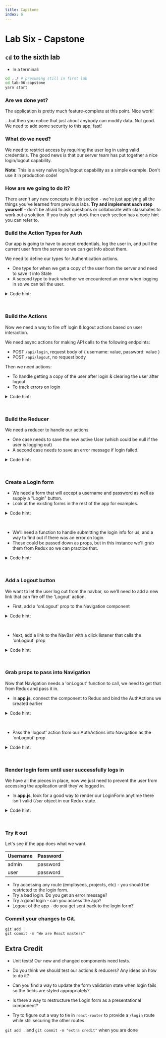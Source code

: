 ```yaml
---
title: Capstone
index: 6
---
```


# Lab Six - Capstone

## `cd` to the sixth lab

* In a terminal:


```bash
cd ../ # presuming still in first lab
cd lab-06-capstone
yarn start
```

### Are we done yet?

The application is pretty much feature-complete at this point. Nice work!

...but then you notice that just about anybody can modify data. Not good.
We need to add some security to this app, fast!

### What do we need?

We need to restrict access by requiring the user log in using valid credentials.
The good news is that our server team has put together a nice login/logout capability.

**Note**: This is a very naïve login/logout capability as a simple example. Don't use it in production code!

### How are we going to do it?

There aren't any new concepts in this section - we're just applying all the things you've learned from previous labs.
**Try and implement each step yourself** - don't be afraid to ask questions or collaborate with classmates to work out a solution.
If you truly get stuck then each section has a code hint you can refer to.

### Build the Action Types for Auth

Our app is going to have to accept credentials, log the user in, and pull the current user from the server
so we can get info about them.

We need to define our types for Authentication actions.

* One type for when we get a copy of the user from the server and need to save it into State
* A second type to track whether we encountered an error when logging in so we can tell the user.


<details>
  <summary>Code hint:</summary>

```javascript:title=AuthActionTypes.js
export const SET_USER = 'SET_USER';
export const ERROR = 'ERROR';
```

</details>

&nbsp;


### Build the Actions

Now we need a way to fire off login & logout actions based on user interaction.

We need async actions for making API calls to the following endpoints:
* POST `/api/login`, request body of { username: value, password: value }
* POST `/api/logout`, no request body

Then we need actions:

* To handle getting a copy of the user after login & clearing the user after logout
* To track errors on login


<details>
  <summary>Code hint:</summary>

```javascript:title=AuthActionCreator.js
export function setUser(user) {
  return {
    type: AuthActionTypes.SET_USER,
    user: user
  };
}

export function error(error) {
  return {
    type: AuthActionTypes.ERROR,
    error: error
  }
}

export const login = (credentials) => {
  return dispatch => {
    return Axios.post('/api/login', credentials)
      .then(function(res) {
        dispatch(setUser(res.data));
        console.log('Login successful');
        return true;
      })
      .catch(function(x) {
        console.log('There was an error logging in.');
        dispatch(error('Failed to login'));
      });
  };
};

export const logout = () => {
  return dispatch => {
    return Axios.post('/api/logout')
      .then(function(res) {
        dispatch(setUser(null));
        console.log('Logout successful');
        return true;
      })
      .catch(function(x) {
        console.log('There was an error logging out.');
      });
  };
};
```

</details>

&nbsp;


### Build the Reducer

We need a reducer to handle our actions

* One case needs to save the new active User (which could be null if the user is logging out)
* A second case needs to save an error message if login failed.

<details>
  <summary>Code hint:</summary>

```javascript:title=auth-reducer.js
switch (action.type) {
    case AuthActionTypes.SET_USER:
      return { ...state, user: action.user };
    case AuthActionTypes.ERROR:
      return { ...state, error: action.error };
    default:
      return state;
}
```

</details>

&nbsp;


### Create a Login form

* We need a form that will accept a username and password as well as supply a "Login" button.
* Look at the existing forms in the rest of the app for examples.

<details>
  <summary>Code hint:</summary>

```jsx:title=Login.js
class LoginForm extends Component {
  constructor(props) {
    super(props);

    this.state = {
      username: { value: '', valid: null },
      password: { value: '', valid: null }
    };
  }

  handleSubmit = () => {
    if (this.validateAll()) {
      this.props.authActions.login({
        username: this.state.username.value,
        password: this.state.password.value
      });
    }
  };

  getUsernameValidationState = () => {
    if (!this.state) return;
    if (this.state.username.valid === true) return 'success';
    else if (this.state.username.valid === false) return 'error';
  };

  handleUsernameChange = (value) => {
    let isValid = false;
    if (value) {
      isValid = true;
    }
    return this.setState({ username: { value: value, valid: isValid } });
  };

  getPasswordValidationState = () => {
    if (!this.state) return;
    if (this.state.password.valid === true) return 'success';
    else if (this.state.password.valid === false) return 'error';
  };

  handlePasswordChange = (value) => {
    let isValid = false;
    if (value) {
      isValid = true;
    }
    return this.setState({ password: { value: value, valid: isValid } });
  };

  validateAll = () => {
    return (
      this.state.username.value &&
      this.state.password.value !== null
    );
  };

  render() {
    return (
      <form>
        <FormGroup controlId="username" validationState={this.getUsernameValidationState()}>
          <ControlLabel>Username</ControlLabel>
          <FormControl
            type="text"
            value={this.state.username.value}
            placeholder="Enter username"
            onChange={e => this.handleUsernameChange(e.target.value)}
          />
          <FormControl.Feedback />
        </FormGroup>
        <FormGroup controlId="password" validationState={this.getPasswordValidationState()}>
          <ControlLabel>Username</ControlLabel>
          <FormControl
            type="password"
            value={this.state.password.value}
            placeholder="Enter username"
            onChange={e => this.handlePasswordChange(e.target.value)}
          />
          <FormControl.Feedback />
        </FormGroup>
        <Button bsStyle="success" onClick={this.handleSubmit} disabled={!this.validateAll()}>
          Login
        </Button>&nbsp;
        {this.props.error && <strong>{this.props.error}</strong>}
      </form>
    );
  }
}

LoginForm.defaultProps = {
};

LoginForm.propTypes = {
};
```

</details>

&nbsp;


* We'll need a function to handle submitting the login info for us, and a way to find out if there was an error on login.
* These could be passed down as props, but in this instance we'll grab them from Redux so we can practice that.

<details>
  <summary>Code hint:</summary>

```jsx:title=Login.js
function mapStateToProps(state) {
  return {
    error: state.auth.error
  };
}

function mapDispatchToProps(dispatch) {
  return {
    authActions: bindActionCreators(AuthActions, dispatch)
  };
}

export default connect(mapStateToProps, mapDispatchToProps)(LoginForm);
```

</details>

&nbsp;


### Add a Logout button

We want to let the user log out from the navbar, so we'll need to add a new link that can fire off the 'Logout' action.

* First, add a 'onLogout' prop to the Navigation component

<details>
  <summary>Code hint:</summary>

```jsx:title=Navigation.js
NavBar.propTypes = {
  onLogout: PropTypes.func.isRequired
};
```

</details>

&nbsp;


* Next, add a link to the NavBar with a click listener that calls the 'onLogout' prop

<details>
  <summary>Code hint:</summary>

```jsx:title=Navigation.js
<Nav pullRight>
  <LinkContainer to="/logout">
    <NavItem eventKey={4} onClick={this.props.onLogout}>Logout</NavItem>
  </LinkContainer>
</Nav>
```

</details>

&nbsp;


### Grab props to pass into Navigation

Now that Navigation needs a 'onLogout' function to call, we need to get that from Redux and pass it in.

* In **app.js**, connect the component to Redux and bind the AuthActions we created earlier

<details>
  <summary>Code hint:</summary>

```jsx:title=App.js
function mapStateToProps(state) {
  return {
    user: state.auth.user
  };
}

function mapDispatchToProps(dispatch) {
  return {
    authActions: bindActionCreators(AuthActions, dispatch)
  };
}

export default connect(mapStateToProps, mapDispatchToProps)(App);
```

</details>

&nbsp;


* Pass the 'logout' action from our AuthActions into Navigation as the 'onLogout' prop

<details>
  <summary>Code hint:</summary>

```jsx:title=App.js
<Navigation onLogout={this.props.authActions.logout}/>
```

</details>

&nbsp;


### Render login form until user successfully logs in

We have all the pieces in place, now we just need to prevent the user from accessing the application until they've logged in.

* In **app.js**, look for a good way to render our LoginForm anytime there isn't valid _User_ object in our Redux state.

<details>
  <summary>Code hint:</summary>

```jsx:title=App.js
render() {
    if (!this.props.user) {
      return <LoginForm />
    }

    ...
```

</details>

&nbsp;

### Try it out

Let's see if the app does what we want.

| Username | Password |
| -------- | -------- |
| admin    | password |
| user     | password |

* Try accessing any route (employees, projects, etc) - you should be restricted to the login form.
* Try a bad login. Do you get an error message?
* Try a good login - can you access the app?
* Logout of the app - do you get sent back to the login form?

### Commit your changes to Git.

```
git add .
git commit -m "We are React masters"
```

## Extra Credit

* Unit tests! Our new and changed components need tests.

* Do you think we should test our actions & reducers? Any ideas on how to do it?

* Can you find a way to update the form validation state when login fails so the fields are styled appropriately?

* Is there a way to restructure the Login form as a presentational component?

* Try to figure out a way to tie in `react-router` to provide a `/login` route while still securing the other routes

`git add .` and `git commit -m "extra credit"` when you are done
